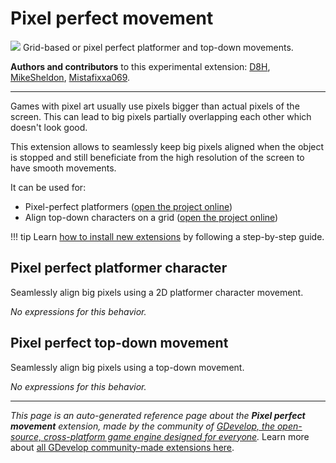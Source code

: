 # Pixel perfect movement

<img src="https://resources.gdevelop-app.com/assets/Icons/Line Hero Pack/Master/SVG/Graphic Design/Graphic Design_grid.svg" class="extension-icon"></img>
Grid-based or pixel perfect platformer and top-down movements.

**Authors and contributors** to this experimental extension: [D8H](https://gd.games/D8H), [MikeSheldon](https://gd.games/MikeSheldon), [Mistafixxa069](https://gd.games/Mistafixxa069).

---

Games with pixel art usually use pixels bigger than actual pixels of the screen. This can lead to big pixels partially overlapping each other which doesn't look good.

This extension allows to seamlessly keep big pixels aligned when the object is stopped and still beneficiate from the high resolution of the screen to have smooth movements.

It can be used for:

* Pixel-perfect platformers ([open the project online](https://editor.gdevelop.io/?project=example://platformer-with-tilemap))
* Align top-down characters on a grid ([open the project online](https://editor.gdevelop.io/?project=example://top-down-grid-movement))

!!! tip
    Learn [how to install new extensions](/gdevelop5/extensions/search) by following a step-by-step guide.



## Pixel perfect platformer character 

Seamlessly align big pixels using a 2D platformer character movement. 

_No expressions for this behavior._


## Pixel perfect top-down movement 

Seamlessly align big pixels using a top-down movement. 

_No expressions for this behavior._



---

*This page is an auto-generated reference page about the **Pixel perfect movement** extension, made by the community of [GDevelop, the open-source, cross-platform game engine designed for everyone](https://gdevelop.io/).* Learn more about [all GDevelop community-made extensions here](/gdevelop5/extensions).